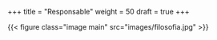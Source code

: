 +++
title = "Responsable"
weight = 50
draft = true
+++

{{< figure class="image main" src="images/filosofia.jpg" >}}
